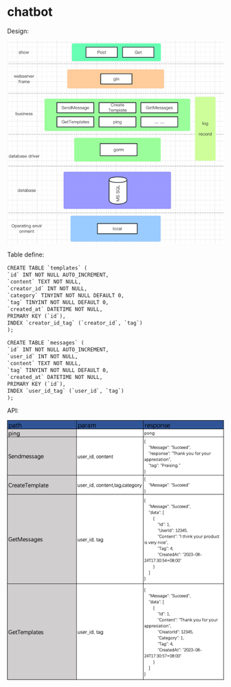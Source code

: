 # chatbot

Design:

 ![img.png](img.png)

Table define:
~~~
CREATE TABLE `templates` (  
`id` INT NOT NULL AUTO_INCREMENT,  
`content` TEXT NOT NULL,  
`creator_id` INT NOT NULL,  
`category` TINYINT NOT NULL DEFAULT 0,  
`tag` TINYINT NOT NULL DEFAULT 0,  
`created_at` DATETIME NOT NULL,  
PRIMARY KEY (`id`),
INDEX `creator_id_tag` (`creator_id`, `tag`)
);
~~~

~~~
CREATE TABLE `messages` (
`id` INT NOT NULL AUTO_INCREMENT,
`user_id` INT NOT NULL,
`content` TEXT NOT NULL,
`tag` TINYINT NOT NULL DEFAULT 0,
`created_at` DATETIME NOT NULL,
PRIMARY KEY (`id`),
INDEX `user_id_tag` (`user_id`, `tag`)
);
~~~

API:

![img_1.png](img_1.png)


